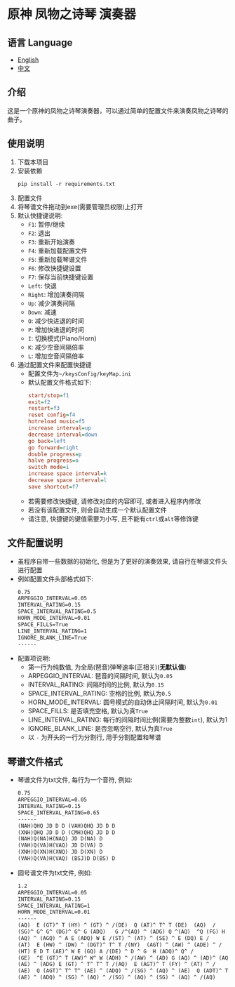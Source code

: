 # 原神 凤物之诗琴 演奏器

## 语言 Language

- [English](Docs/README_EN.MD)
- [中文](README.MD)

## 介绍

这是一个原神的凤物之诗琴演奏器，可以通过简单的配置文件来演奏凤物之诗琴的曲子。

## 使用说明

1. 下载本项目
2. 安装依赖
    ```shell
    pip install -r requirements.txt
    ```
3. 配置文件
4. 将琴谱文件拖动到exe(需要管理员权限)上打开
5. 默认快捷键说明:
    - `F1`: 暂停/继续
    - `F2`: 退出
    - `F3`: 重新开始演奏
    - `F4`: 重新加载配置文件
    - `F5`: 重新加载琴谱文件
    - `F6`: 修改快捷键设置
    - `F7`: 保存当前快捷键设置
    - `Left`: 快退
    - `Right`: 增加演奏间隔
    - `Up`: 减少演奏间隔
    - `Down`: 减速
    - `O`: 减少快进退的时间
    - `P`: 增加快进退的时间
    - `I`: 切换模式(Piano/Horn)
    - `K`: 减少空音间隔倍率
    - `L`: 增加空音间隔倍率
6. 通过配置文件来配置快捷键
    - 配置文件为`~/keysConfig/keyMap.ini`
    - 默认配置文件格式如下:
        ```ini
        start/stop=f1
        exit=f2
        restart=f3
        reset config=f4
        hotreload music=f5
        increase interval=up
        decrease interval=down
        go back=left
        go forward=right
        double progress=p
        halve progress=o
        switch mode=i
        increase space interval=k
        decrease space interval=l
        save shortcut=f7
        ```
    - 若需要修改快捷键, 请修改对应的内容即可, 或者进入程序内修改
    - 若没有该配置文件, 则会自动生成一个默认配置文件
    - 请注意, 快捷键的键值需要为小写, 且不能有`ctrl`或`alt`等修饰键

## 文件配置说明

- 虽程序自带一些数据的初始化, 但是为了更好的演奏效果, 请自行在琴谱文件头进行配置
- 例如配置文件头部格式如下:
    ```txt
    0.75
    ARPEGGIO_INTERVAL=0.05
    INTERVAL_RATING=0.15
    SPACE_INTERVAL_RATING=0.5
    HORN_MODE_INTERVAL=0.01
    SPACE_FILLS=True
    LINE_INTERVAL_RATING=1
    IGNORE_BLANK_LINE=True
    ------
    ```
- 配置项说明:
    - 第一行为纯数值, 为全局(琶音)弹琴速率(正相关)(**无默认值**)
    - ARPEGGIO_INTERVAL: 琶音的间隔时间, 默认为`0.05`
    - INTERVAL_RATING: 间隔时间的比例, 默认为`0.15`
    - SPACE_INTERVAL_RATING: 空格的比例, 默认为`0.5`
    - HORN_MODE_INTERVAL: 圆号模式的自动休止间隔时间, 默认为`0.01`
    - SPACE_FILLS: 是否填充空格, 默认为真`True`
    - LINE_INTERVAL_RATING: 每行的间隔时间比例(需要为整数`int`), 默认为1
    - IGNORE_BLANK_LINE: 是否忽略空行, 默认为真`True`
    - 以 `-` 为开头的一行为分割行, 用于分割配置和琴谱

## 琴谱文件格式

- 琴谱文件为txt文件, 每行为一个音符, 例如:
    ```txt
    0.75
    ARPEGGIO_INTERVAL=0.05
    INTERVAL_RATING=0.15
    SPACE_INTERVAL_RATING=0.65
    ------
    (NAH)QHQ JD D D (VAH)QHQ JD D D
    (XNH)QHQ JD D D (CMH)QHQ JD D D
    (NAH)Q(NA)H(NAQ) JD D(NA) D
    (VAH)Q(VA)H(VAQ) JD D(VA) D
    (XNH)Q(XN)H(XNQ) JD D(XN) D
    (VAH)Q(VA)H(VAQ) (BSJ)D D(BS) D
    ```

- 圆号谱文件为txt文件, 例如:
    ```txt
    1.2
    ARPEGGIO_INTERVAL=0.05
    INTERVAL_RATING=0.15
    SPACE_INTERVAL_RATING=1
    HORN_MODE_INTERVAL=0.01
    ------
    (AQ)  E (GT)^ T (HY) ^ (GT) ^ /(DE)  Q (AT)^ T^ T (DE)  (AQ)  /
    (SG)^ G^ G^ (DG)^ G^ G (ADQ)   G /^(AQ) ^ (ADG) Q ^(AQ)  ^Q (FG) H J /
    (AQ) ^ (AGQ) ^ A E (ADQ) W E /(ST) ^ (AT) ^ (SE) ^ E (DQ) E /
    (AT)  E (HW) ^ (DW) ^ (DGT)^ T^ T /(NY)  (AGT) ^ (AW) ^ (ADE) ^ /
    (HT) E D T (AE)^ W E (GQ) A /(DE) ^ D ^ G  H (ADQ)^ Q^ /
    (GE)  ^E (GT)^ T (AW)^ W^ W (ADH) ^ /(AW) ^ (AD) G (AQ) ^ (AD)^ (AQ)^ /
    (AE) ^ (ADG) E (GT) ^ T^ T^ T /(AQ)  E (AGT)^ T (FY) ^ (AT) ^ /
    (AE)  Q (AGT)^ T^ T^ (AE) ^ (ADQ) ^ /(SG) ^ (AQ) ^ (AE)  Q (ADT)^ T^ T /
    (AE) ^ (ADQ) ^ (SG) ^ (AQ) ^ /(SG) ^ (AQ) ^ (SG) ^ (AQ) ^ /(AQ)    ^    /
    ```